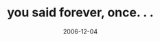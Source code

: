 ---
layout: base.njk
title : 'you said forever, once. . .' 
view_title : 'you said forever, once. . .' 
year : '2006' 
date : '2006-12-04' 
img_file : '/drawing/yousaidforeveronce.png' 
html_file : 'yousaidforeveronce' 
next_html : 'imnotdifficultjustuneasy.html' 
year_order : '294' 
permalink : "title/{{html_file}}.html"
---